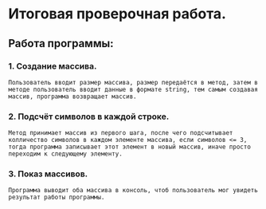 # Итоговая проверочная работа.
## Работа программы:
### 1. Создание массива.
    Пользователь вводит размер массива, размер передаётся в метод, затем в методе пользователь вводит данные в формате string, тем самым создавая массив, программа возвращает массив.
### 2. Подсчёт символов в каждой строке.
    Метод принимает массив из первого шага, после чего подсчитывает колличество символов в каждом элементе массива, если символов <= 3, тогда программа записывает этот элемент в новый массив, иначе просто переходим к следующему элементу.
### 3. Показ массивов.
    Программа выводит оба массива в консоль, чтоб пользователь мог увидеть результат работы программы.